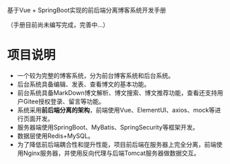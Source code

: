 基于Vue + SpringBoot实现的前后端分离博客系统开发手册

（手册目前尚未编写完成，完善中...）

# 项目说明

* 一个较为完整的博客系统，分为前台博客系统和后台系统。
* 后台系统具备编辑、发表、查看博文的基本功能。
* 前台系统具备MarkDown博文解析、博文搜索、博文推荐功能，查看还支持用户Gitee授权登录、留言等功能。
* 系统采用**前后端分离的架构**，前端使用Vue、ElementUI、axios、mock等进行页面开发。
* 服务器端使用SpringBoot、MyBatis、SpringSecurity等框架开发。
* 数据层使用Redis+MySQL。
* 为了降低前后端耦合性和提升性能，项目前后端在服务器上完全分离，前端使用Nginx服务器，并使用反向代理与后端Tomcat服务器做数据交互。

 